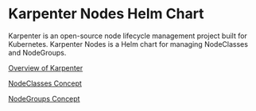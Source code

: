 # Karpenter Nodes Helm Chart

Karpenter is an open-source node lifecycle management project built for Kubernetes. Karpenter Nodes is a Helm chart for managing NodeClasses and NodeGroups.

[Overview of Karpenter](https://karpenter.sh/)

[NodeClasses Concept](https://karpenter.sh/v1.0/concepts/nodeclasses/)

[NodeGroups Concept](https://karpenter.sh/v1.0/concepts/nodepools/)
